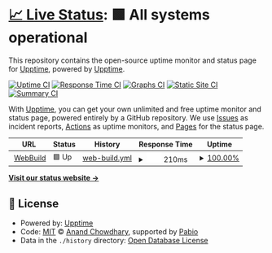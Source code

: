 # [📈 Live Status](https://upptime.github.io/upptime): <!--live status--> **🟩 All systems operational**

This repository contains the open-source uptime monitor and status page for [Upptime](https://upptime.js.org), powered by [Upptime](https://github.com/upptime/upptime).

[![Uptime CI](https://github.com/fiftys7vencode/upptime/workflows/Uptime%20CI/badge.svg)](https://github.com/fiftys7vencode/upptime/actions?query=workflow%3A%22Uptime+CI%22)
[![Response Time CI](https://github.com/fiftys7vencode/upptime/workflows/Response%20Time%20CI/badge.svg)](https://github.com/fiftys7vencode/upptime/actions?query=workflow%3A%22Response+Time+CI%22)
[![Graphs CI](https://github.com/fiftys7vencode/upptime/workflows/Graphs%20CI/badge.svg)](https://github.com/fiftys7vencode/upptime/actions?query=workflow%3A%22Graphs+CI%22)
[![Static Site CI](https://github.com/fiftys7vencode/upptime/workflows/Static%20Site%20CI/badge.svg)](https://github.com/fiftys7vencode/upptime/actions?query=workflow%3A%22Static+Site+CI%22)
[![Summary CI](https://github.com/fiftys7vencode/upptime/workflows/Summary%20CI/badge.svg)](https://github.com/fiftys7vencode/upptime/actions?query=workflow%3A%22Summary+CI%22)

With [Upptime](https://upptime.js.org), you can get your own unlimited and free uptime monitor and status page, powered entirely by a GitHub repository. We use [Issues](https://github.com/upptime/upptime/issues) as incident reports, [Actions](https://github.com/fiftys7vencode/upptime/actions) as uptime monitors, and [Pages](https://upptime.github.io/upptime) for the status page.

<!--start: status pages-->
<!-- This summary is generated by Upptime (https://github.com/upptime/upptime) -->
<!-- Do not edit this manually, your changes will be overwritten -->
<!-- prettier-ignore -->
| URL | Status | History | Response Time | Uptime |
| --- | ------ | ------- | ------------- | ------ |
| <img alt="" src="https://icons.duckduckgo.com/ip3/webbuild.js.org.ico" height="13"> [WebBuild](https://webbuild.js.org) | 🟩 Up | [web-build.yml](https://github.com/fiftys7vencode/upptime/commits/HEAD/history/web-build.yml) | <details><summary><img alt="Response time graph" src="./graphs/web-build/response-time-week.png" height="20"> 210ms</summary><br><a href="https://fiftys7vencode.github.io/upptime/history/web-build"><img alt="Response time 210" src="https://img.shields.io/endpoint?url=https%3A%2F%2Fraw.githubusercontent.com%2Ffiftys7vencode%2Fupptime%2FHEAD%2Fapi%2Fweb-build%2Fresponse-time.json"></a><br><a href="https://fiftys7vencode.github.io/upptime/history/web-build"><img alt="24-hour response time 210" src="https://img.shields.io/endpoint?url=https%3A%2F%2Fraw.githubusercontent.com%2Ffiftys7vencode%2Fupptime%2FHEAD%2Fapi%2Fweb-build%2Fresponse-time-day.json"></a><br><a href="https://fiftys7vencode.github.io/upptime/history/web-build"><img alt="7-day response time 210" src="https://img.shields.io/endpoint?url=https%3A%2F%2Fraw.githubusercontent.com%2Ffiftys7vencode%2Fupptime%2FHEAD%2Fapi%2Fweb-build%2Fresponse-time-week.json"></a><br><a href="https://fiftys7vencode.github.io/upptime/history/web-build"><img alt="30-day response time 210" src="https://img.shields.io/endpoint?url=https%3A%2F%2Fraw.githubusercontent.com%2Ffiftys7vencode%2Fupptime%2FHEAD%2Fapi%2Fweb-build%2Fresponse-time-month.json"></a><br><a href="https://fiftys7vencode.github.io/upptime/history/web-build"><img alt="1-year response time 210" src="https://img.shields.io/endpoint?url=https%3A%2F%2Fraw.githubusercontent.com%2Ffiftys7vencode%2Fupptime%2FHEAD%2Fapi%2Fweb-build%2Fresponse-time-year.json"></a></details> | <details><summary><a href="https://fiftys7vencode.github.io/upptime/history/web-build">100.00%</a></summary><a href="https://fiftys7vencode.github.io/upptime/history/web-build"><img alt="All-time uptime 100.00%" src="https://img.shields.io/endpoint?url=https%3A%2F%2Fraw.githubusercontent.com%2Ffiftys7vencode%2Fupptime%2FHEAD%2Fapi%2Fweb-build%2Fuptime.json"></a><br><a href="https://fiftys7vencode.github.io/upptime/history/web-build"><img alt="24-hour uptime 100.00%" src="https://img.shields.io/endpoint?url=https%3A%2F%2Fraw.githubusercontent.com%2Ffiftys7vencode%2Fupptime%2FHEAD%2Fapi%2Fweb-build%2Fuptime-day.json"></a><br><a href="https://fiftys7vencode.github.io/upptime/history/web-build"><img alt="7-day uptime 100.00%" src="https://img.shields.io/endpoint?url=https%3A%2F%2Fraw.githubusercontent.com%2Ffiftys7vencode%2Fupptime%2FHEAD%2Fapi%2Fweb-build%2Fuptime-week.json"></a><br><a href="https://fiftys7vencode.github.io/upptime/history/web-build"><img alt="30-day uptime 100.00%" src="https://img.shields.io/endpoint?url=https%3A%2F%2Fraw.githubusercontent.com%2Ffiftys7vencode%2Fupptime%2FHEAD%2Fapi%2Fweb-build%2Fuptime-month.json"></a><br><a href="https://fiftys7vencode.github.io/upptime/history/web-build"><img alt="1-year uptime 100.00%" src="https://img.shields.io/endpoint?url=https%3A%2F%2Fraw.githubusercontent.com%2Ffiftys7vencode%2Fupptime%2FHEAD%2Fapi%2Fweb-build%2Fuptime-year.json"></a></details>

<!--end: status pages-->

[**Visit our status website →**](https://upptime.github.io/upptime)

## 📄 License

- Powered by: [Upptime](https://github.com/upptime/upptime)
- Code: [MIT](./LICENSE) © [Anand Chowdhary](https://anandchowdhary.com), supported by [Pabio](https://pabio.com)
- Data in the `./history` directory: [Open Database License](https://opendatacommons.org/licenses/odbl/1-0/)
